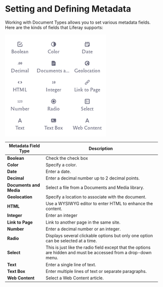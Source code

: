 # Setting and Defining Metadata

Working with Document Types allows you to set various metadata fields. Here are the kinds of fields that Liferay supports:

![](setting-and-defining-metadata/images/01.png)

| **Metadata Field Type** | **Description** |
| --- | --- |
| **Boolean** | Check the check box |
| **Color** | Specify a color. |
| **Date** | Enter a date. |
| **Decimal** | Enter a decimal number up to 2 decimal points. |
| **Documents and Media** | Select a file from a Documents and Media library. |
| **Geolocation** | Specify a location to associate with the document. |
| **HTML** | Use a WYSIWYG editor to enter HTML to enhance the content. |
| **Integer** | Enter an integer |
| **Link to Page** | Link to another page in the same site. |
| **Number** | Enter a decimal number or an integer. |
| **Radio** | Displays several clickable options but only one option can be selected at a time. |
| **Select** | This is just like the radio field except that the options are hidden and must be accessed from a drop-down menu. |
| **Text** | Enter a single line of text. |
| **Text Box** | Enter multiple lines of text or separate paragraphs. |
| **Web Content** | Select a Web Content article. |